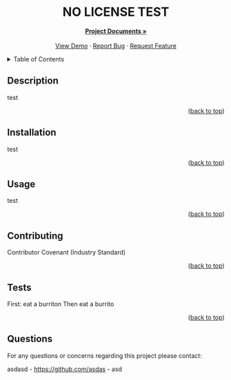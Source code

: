 
  <div id="top"></div>
  
   
  

  <h1 align="center">NO LICENSE TEST</h1>

  <p align="center">
    <a href="https://github.com/asdas/nolicensetest"><strong>Project Documents »</strong></a>
    <br />
    <br />
    <a href="https://github.com/asdas/nolicensetest">View Demo</a>
    ·
    <a href="https://github.com/asdas/nolicensetest/issues">Report Bug</a>
    ·
    <a href="https://github.com/asdas/nolicensetest/issues">Request Feature</a>
  </p>

 
  <details>
    <summary>Table of Contents</summary>
    <ol>
      <li><a href="#description">Description</a></li>
      <li><a href="#installation">Installation</a></li>
      <li><a href="#usage">Usage</a></li>
      <li><a href="#contributing">Contributing</a></li>
      <li><a href="#license">License</a></li>
      <li><a href="#tests">Tests</a></li>
      <li><a href="#questions">Questions</a></li>
    </ol>
</details>


  ## Description 

  test

  <p align="right">(<a href="#top">back to top</a>)</p>


  ## Installation

  test

  <p align="right">(<a href="#top">back to top</a>)</p>


  ## Usage 

  test 

  <p align="right">(<a href="#top">back to top</a>)</p>

  
  

  ## Contributing

  Contributor Covenant (Industry Standard)


  <p align="right">(<a href="#top">back to top</a>)</p>


  ## Tests

  First: eat a burriton Then eat a burrito

  <p align="right">(<a href="#top">back to top</a>)</p>


  ## Questions

  For any questions or concerns regarding this project please contact:

  asdasd - https://github.com/asdas - asd
  